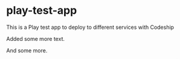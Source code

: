 play-test-app
=============

This is a Play test app to deploy to different services with Codeship

Added some more text.

And some more.
